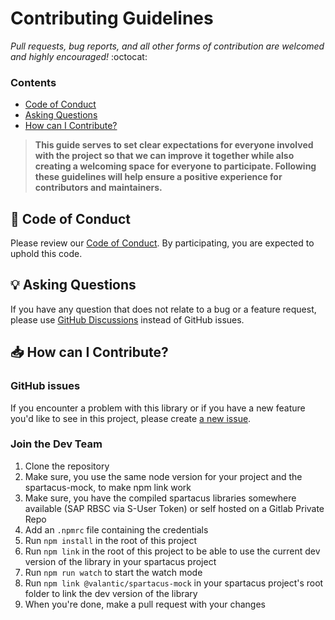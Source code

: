 # Contributing Guidelines

_Pull requests, bug reports, and all other forms of contribution are welcomed and highly encouraged!_ :octocat:

### Contents

- [Code of Conduct](#book-code-of-conduct)
- [Asking Questions](#bulb-asking-questions)
- [How can I Contribute?](#inbox_tray-how-can-i-contribute)

> **This guide serves to set clear expectations for everyone involved with the project so that we can improve it
> together while also creating a welcoming space for everyone to participate. Following these guidelines will help
> ensure a positive experience for contributors and maintainers.**

## :book: Code of Conduct

Please review our [Code of Conduct](./CODE_OF_CONDUCT.md). By participating, you are expected to uphold this code.

## :bulb: Asking Questions

If you have any question that does not relate to a bug or a feature request, please use [GitHub Discussions](https://github.com/valantic/spartacus-mock/discussions) instead of GitHub issues.

## :inbox_tray: How can I Contribute?

### GitHub issues

If you encounter a problem with this library or if you have a new feature you'd like to see in this project,
please create [a new issue](https://github.com/valantic/spartacus-mock/issues/new/choose).

### Join the Dev Team

1. Clone the repository
2. Make sure, you use the same node version for your project and the spartacus-mock, to make npm link work
3. Make sure, you have the compiled spartacus libraries somewhere available (SAP RBSC via S-User Token) or self hosted on a Gitlab Private Repo
4. Add an `.npmrc` file containing the credentials
5. Run `npm install` in the root of this project
6. Run `npm link` in the root of this project to be able to use the current dev version of the library in your spartacus project
7. Run `npm run watch` to start the watch mode
8. Run `npm link @valantic/spartacus-mock` in your spartacus project's root folder to link the dev version of the library
9. When you're done, make a pull request with your changes
